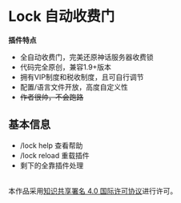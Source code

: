 # Lock 自动收费门

**插件特点**
* 全自动收费门，完美还原神话服务器收费锁
* 代码完全原创，兼容1.9+版本
* 拥有VIP制度和税收制度，且可自行调节
* 配置/语言文件开放，高度自定义性
* ~~作者很帅，不会跑路~~

## 基本信息
* /lock help 查看帮助
* /lock reload 重载插件
* 剩下的全靠插件处理

 



<br />本作品采用<a rel="license" href="http://creativecommons.org/licenses/by/4.0/">知识共享署名 4.0 国际许可协议</a>进行许可。

